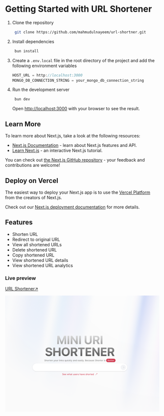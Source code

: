 # Getting Started with URL Shortener

1. Clone the repository

   ```bash
    git clone https://github.com/mahmudulnayeem/url-shortner.git
   ```

2. Install dependencies

   ```bash
    bun install
   ```

3. Create a `.env.local` file in the root directory of the project and add the following environment variables

   ```js
   HOST_URL = http://localhost:3000
   MONGO_DB_CONNECTION_STRING = your_mongo_db_connection_string
   ```

4. Run the development server

   ```bash
    bun dev
   ```

   Open [http://localhost:3000](http://localhost:3000) with your browser to see the result.

## Learn More

To learn more about Next.js, take a look at the following resources:

- [Next.js Documentation](https://nextjs.org/docs) - learn about Next.js features and API.
- [Learn Next.js](https://nextjs.org/learn) - an interactive Next.js tutorial.

You can check out [the Next.js GitHub repository](https://github.com/vercel/next.js/) - your feedback and contributions are welcome!

## Deploy on Vercel

The easiest way to deploy your Next.js app is to use the [Vercel Platform](https://vercel.com/new?utm_medium=default-template&filter=next.js&utm_source=create-next-app&utm_campaign=create-next-app-readme) from the creators of Next.js.

Check out our [Next.js deployment documentation](https://nextjs.org/docs/deployment) for more details.

## Features

- Shorten URL
- Redirect to original URL
- View all shortened URLs
- Delete shortened URL
- Copy shortened URL
- View shortened URL details
- View shortened URL analytics
  <!-- - Copy shortened URL with custom slug -->
  <!-- - View shortened URL QR code -->

### Live preview

[URL Shortener↗](https://miniuri.vercel.app/)

![preview](./public/og-preview.png)
